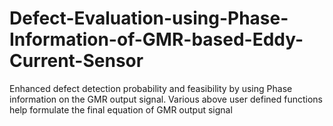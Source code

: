 # Defect-Evaluation-using-Phase-Information-of-GMR-based-Eddy-Current-Sensor
Enhanced defect detection probability and feasibility by using Phase information on the GMR output signal.
Various above user defined functions help formulate the final equation of GMR output signal 
